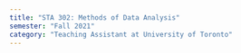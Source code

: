 ```yaml
---
title: "STA 302: Methods of Data Analysis"
semester: "Fall 2021"
category: "Teaching Assistant at University of Toronto"
---
```


